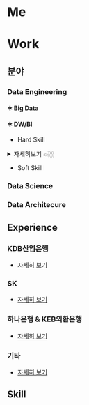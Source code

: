 # Me

# Work

## 분야

### Data Engineering

#### ✲ Big Data
#### ✲ DW/BI

- Hard Skill
<details>
  <summary>자세히보기 👉🏼</summary>

```java
import java.io.*;

/**
 *
 */
public Sample {

    public static void main(String[] args) {

    }
}
```
</details>
  
  - Soft Skill

### Data Science

### Data Architecure

## Experience

### KDB산업은행

* [자세히 보기](home/kdb.md)

### SK

* [자세히 보기](home/sk.md)

### 하나은행 & KEB외환은행

* [자세히 보기](home/keb.md)

### 기타

* [자세히 보기](home/etc.md)

## Skill
